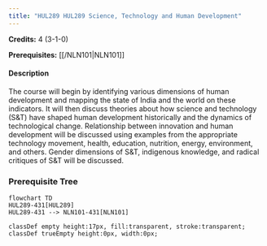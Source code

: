 ```yaml
---
title: "HUL289 HUL289 Science, Technology and Human Development"
---
```

**Credits:** 4 (3-1-0)

**Prerequisites:** [[/NLN101|NLN101]]

#### Description
The course will begin by identifying various dimensions of human development and mapping the state of India and the world on these indicators. It will then discuss theories about how science and technology (S&T) have shaped human development historically and the dynamics of technological change. Relationship between innovation and human development will be discussed using examples from the appropriate technology movement, health, education, nutrition, energy, environment, and others. Gender dimensions of S&T, indigenous knowledge, and radical critiques of S&T will be discussed.

### Prerequisite Tree

```mermaid
flowchart TD
HUL289-431[HUL289]
HUL289-431 --> NLN101-431[NLN101]

classDef empty height:17px, fill:transparent, stroke:transparent;
classDef trueEmpty height:0px, width:0px;
```